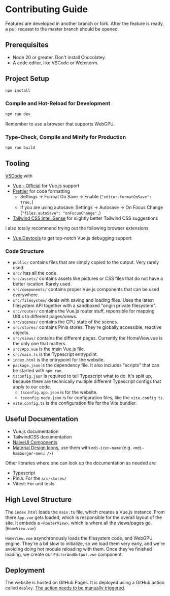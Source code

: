 # Contributing Guide

Features are developed in another branch or fork. After the feature is ready, a pull request to the master branch should be opened.

## Prerequisites
- Node 20 or greater. Don't install Chocolatey.
- A code editor, like VSCode or Webstorm.

## Project Setup

```sh
npm install
```

### Compile and Hot-Reload for Development

```sh
npm run dev
```

Remember to use a browser that supports WebGPU.

### Type-Check, Compile and Minify for Production

```sh
npm run build
```

## Tooling

[VSCode](https://code.visualstudio.com/) with

- [Vue - Official](https://marketplace.visualstudio.com/items?itemName=Vue.volar) for Vue.js support
- [Prettier](https://marketplace.visualstudio.com/items?itemName=esbenp.prettier-vscode) for code formatting
  - Settings &rarr; Format On Save &rarr; Enable (`"editor.formatOnSave": true,`)
  - If you are using autosave: Settings &rarr; Autosave &rarr; On Focus Change (`"files.autoSave": "onFocusChange",`)
- [Tailwind CSS IntelliSense](https://marketplace.visualstudio.com/items?itemName=bradlc.vscode-tailwindcss) for slightly better Tailwind CSS suggestions


I also totally recommend trying out the following browser extensions

- [Vue Devtools](https://devtools.vuejs.org/) to get top-notch Vue.js debugging support

### Code Structure

- `public/` contains files that are simply copied to the output. Very rarely used.
- `src/` has all the code.
- `src/assets/` contains assets like pictures or CSS files that do not have a better location. Rarely used.
- `src/components/` contains proper Vue.js components that can be used everywhere.
- `src/filesystem/` deals with saving and loading files. Uses the latest filesystem API together with a sandboxed "origin private filesystem".
- `src/router/` contains the Vue.js router stuff, reponsible for mapping URLs to different pages/views.
- `src/scenes/` contains the CPU state of the scenes.
- `src/stores/` contains Pinia stores. They're globally accessible, reactive objects.
- `src/views/` contains the different pages. Currently the HomeView.vue is the only one that matters.
- `src/App.vue` is the main Vue.js file.
- `src/main.ts` is the Typescript entrypoint.
- `index.html` is the entrypoint for the website.
- `package.json` is the dependency file. It also includes "scripts" that can be started with `npm run`.
- `tsconfig.json` is required to tell Typescript what to do. It's split up, because there are technically multiple different Typescript configs that apply to our code.
  - `tsconfig.app.json` is for the website.
  - `tsconfig.node.json` is for configuration files, like the `vite.config.ts`.
- `vite.config.ts` is the configuration file for the Vite bundler.


## Useful Documentation

- Vue.js documentation
- TailwindCSS documentation
- [NaiveUI Components](https://www.naiveui.com/en-US/os-theme/components/button)
- [Material Design Icons](https://icon-sets.iconify.design/mdi/), use them with `mdi-icon-name` (e.g. `<mdi-hamburger-menu />`)

Other libraries where one can look up the documentation as needed are
- Typescript
- Pinia: For the `src/stores/`
- Vitest: For unit tests


## High Level Structure

The `index.html` loads the `main.ts` file, which creates a Vue.js instance.
From there `App.vue` gets loaded, which is responsible for the overall layout of the site. It embeds a `<RouterView>`, which is where all the views/pages go. (`HomeView.vue`)

`HomeView.vue` asynchronously loads the filesystem code, and WebGPU engine. They're a bit slow to initialize, so we load them very early, and we're avoiding doing hot module reloading with them. Once they've finished loading, we create our `EditorAndOutput.vue` component.


## Deployment

The website is hosted on GitHub Pages. It is deployed using a GitHub action called `deploy`. [The action needs to be manually triggered](https://github.com/cg-tuwien/Math2Model/actions/workflows/deploy.yml).
